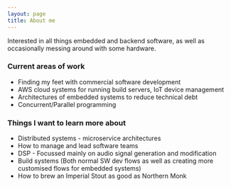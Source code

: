 ```yaml
---
layout: page
title: About me
---
```


Interested in all things embedded and backend software, as well as occasionally messing around with some hardware.

### Current areas of work
- Finding my feet with commercial software development
- AWS cloud systems for running build servers, IoT device management
- Architectures of embedded systems to reduce technical debt
- Concurrent/Parallel programming

### Things I want to learn more about
- Distributed systems - microservice architectures
- How to manage and lead software teams
- DSP - Focussed mainly on audio signal generation and modification
- Build systems (Both normal SW dev flows as well as creating more customised flows for embedded systems)
- How to brew an Imperial Stout as good as Northern Monk
